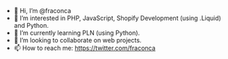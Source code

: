 - 👋 Hi, I’m @fraconca
- 👀 I’m interested in PHP, JavaScript, Shopify Development (using .Liquid) and Python.
- 🌱 I’m currently learning PLN (using Python).
- 💞️ I’m looking to collaborate on web projects.
- 📫 How to reach me: https://twitter.com/fraconca 

<!---
fraconca/fraconca is a ✨ special ✨ repository because its `README.md` (this file) appears on your GitHub profile.
You can click the Preview link to take a look at your changes.
--->
